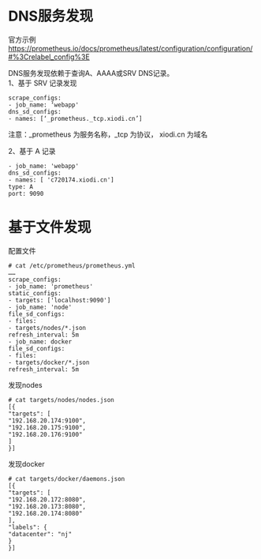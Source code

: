 DNS服务发现
===========
官方示例  
https://prometheus.io/docs/prometheus/latest/configuration/configuration/#%3Crelabel_config%3E  

DNS服务发现依赖于查询A、AAAA或SRV DNS记录。  
1、基于 SRV 记录发现  
```
scrape_configs:
- job_name: ‘webapp'
dns_sd_configs:
- names: [‘_prometheus._tcp.xiodi.cn’]
```  
注意：_prometheus 为服务名称，_tcp 为协议， xiodi.cn 为域名  

2、基于 A 记录  
```
- job_name: 'webapp'
dns_sd_configs:
- names: [ 'c720174.xiodi.cn']
type: A
port: 9090
```  



基于文件发现
===========  
配置文件  
```
# cat /etc/prometheus/prometheus.yml
……
scrape_configs:
- job_name: 'prometheus'
static_configs:
- targets: ['localhost:9090']
- job_name: 'node'
file_sd_configs:
- files:
- targets/nodes/*.json
refresh_interval: 5m
- job_name: docker
file_sd_configs:
- files:
- targets/docker/*.json
refresh_interval: 5m
```  

发现nodes  
```
# cat targets/nodes/nodes.json
[{
"targets": [
"192.168.20.174:9100",
"192.168.20.175:9100",
"192.168.20.176:9100"
]
}]
```  
发现docker  
```
# cat targets/docker/daemons.json
[{
"targets": [
"192.168.20.172:8080",
"192.168.20.173:8080",
"192.168.20.174:8080"
],
"labels": {
"datacenter": "nj"
}
}]
```  
